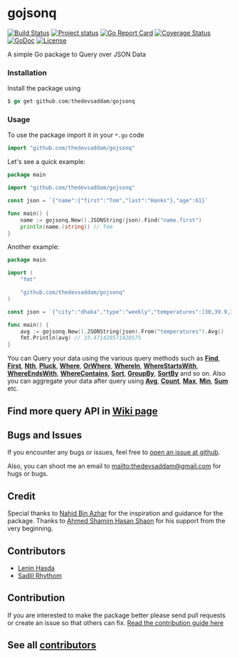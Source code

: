 gojsonq
===============
[![Build Status](https://travis-ci.org/thedevsaddam/gojsonq.svg?branch=master)](https://travis-ci.org/thedevsaddam/gojsonq)
[![Project status](https://img.shields.io/badge/version-v1.2-green.svg)](https://github.com/thedevsaddam/gojsonq/releases)
[![Go Report Card](https://goreportcard.com/badge/github.com/thedevsaddam/gojsonq)](https://goreportcard.com/report/github.com/thedevsaddam/gojsonq)
[![Coverage Status](https://coveralls.io/repos/github/thedevsaddam/gojsonq/badge.svg?branch=master)](https://coveralls.io/github/thedevsaddam/gojsonq?branch=master)
[![GoDoc](https://godoc.org/github.com/thedevsaddam/gojsonq?status.svg)](https://godoc.org/github.com/thedevsaddam/gojsonq)
[![License](https://img.shields.io/dub/l/vibe-d.svg)](LICENSE.md)

A simple Go package to Query over JSON Data


### Installation

Install the package using
```go
$ go get github.com/thedevsaddam/gojsonq
```

### Usage

To use the package import it in your `*.go` code
```go
import "github.com/thedevsaddam/gojsonq"
```

Let's see a quick example:

```go
package main

import "github.com/thedevsaddam/gojsonq"

const json = `{"name":{"first":"Tom","last":"Hanks"},"age":61}`

func main() {
	name := gojsonq.New().JSONString(json).Find("name.first")
	println(name.(string)) // Tom
}

```

Another example:

```go
package main

import (
	"fmt"

	"github.com/thedevsaddam/gojsonq"
)

const json = `{"city":"dhaka","type":"weekly","temperatures":[30,39.9,35.4,33.5,31.6,33.2,30.7]}`

func main() {
	avg := gojsonq.New().JSONString(json).From("temperatures").Avg()
	fmt.Println(avg) // 33.471428571428575
}

```

You can Query your data using the various query methods such as **[Find](https://github.com/thedevsaddam/gojsonq/wiki/Queries#findpath)**, **[First](https://github.com/thedevsaddam/gojsonq/wiki/Queries#first)**, **[Nth](https://github.com/thedevsaddam/gojsonq/wiki/Queries#nthindex)**, **[Pluck](https://github.com/thedevsaddam/gojsonq/wiki/Queries#pluckproperty)**,  **[Where](https://github.com/thedevsaddam/gojsonq/wiki/Queries#wherekey-op-val)**, **[OrWhere](https://github.com/thedevsaddam/gojsonq/wiki/Queries#orwherekey-op-val)**, **[WhereIn](https://github.com/thedevsaddam/gojsonq/wiki/Queries#whereinkey-val)**, **[WhereStartsWith](https://github.com/thedevsaddam/gojsonq/wiki/Queries#wherestartswithkey-val)**, **[WhereEndsWith](https://github.com/thedevsaddam/gojsonq/wiki/Queries#whereendswithkey-val)**, **[WhereContains](https://github.com/thedevsaddam/gojsonq/wiki/Queries#wherecontainskey-val)**, **[Sort](https://github.com/thedevsaddam/gojsonq/wiki/Queries#sortorder)**,  **[GroupBy](https://github.com/thedevsaddam/gojsonq/wiki/Queries#groupbyproperty)**,  **[SortBy](https://github.com/thedevsaddam/gojsonq/wiki/Queries#sortbyproperty-order)** and so on. Also you can aggregate your data after query using **[Avg](https://github.com/thedevsaddam/gojsonq/wiki/Queries#avgproperty)**,  **[Count](https://github.com/thedevsaddam/gojsonq/wiki/Queries#count)**, **[Max](https://github.com/thedevsaddam/gojsonq/wiki/Queries#maxproperty)**, **[Min](https://github.com/thedevsaddam/gojsonq/wiki/Queries#minproperty)**, **[Sum](https://github.com/thedevsaddam/gojsonq/wiki/Queries#sumproperty)** etc.

## Find more query API in [Wiki page](https://github.com/thedevsaddam/gojsonq/wiki/Queries)

## Bugs and Issues

If you encounter any bugs or issues, feel free to [open an issue at
github](https://github.com/thedevsaddam/gojsonq/issues).

Also, you can shoot me an email to
<mailto:thedevsaddam@gmail.com> for hugs or bugs.

## Credit

Special thanks to [Nahid Bin Azhar](https://github.com/nahid) for the inspiration and guidance for the package. Thanks to [Ahmed Shamim Hasan Shaon](https://github.com/me-shaon) for his support from the very beginning.

## Contributors
* [Lenin Hasda](https://github.com/leninhasda)
* [Sadlil Rhythom](https://github.com/sadlil)

## Contribution
If you are interested to make the package better please send pull requests or create an issue so that others can fix.
[Read the contribution guide here](CONTRIBUTING.md)

## See all [contributors](https://github.com/thedevsaddam/gojsonq/graphs/contributors)
